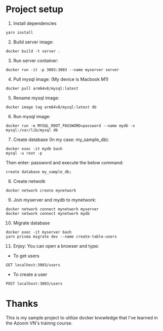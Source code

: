 # Project setup
1. Install dependencies
```
yarn install
```
2. Build server image:
```
docker build -t server .
```
3. Run server container: 
```
docker run -it -p 3003:3003 --name myserver server
```
4. Pull mysql image: (My device is Macbook M1)
```
docker pull arm64v8/mysql:latest
```
5. Rename mysql image:
```
docker image tag arm64v8/mysql:latest db
```
6. Run mysql image: 
```
docker run -e MYSQL_ROOT_PASSWORD=password --name mydb -v mysql:/var/lib/mysql db
```
7. Create database (In my case: my_sample_db): 
```
docker exec -it mydb bash
mysql -u root -p
```
Then enter: password and execute the below command:
```
create database my_sample_db;
```
8. Create netwotk
```
docker network create mynetwork
```
9. Join myserver and mydb to mynetwork:
```
docker network connect mynetwork myserver
docker network connect mynetwork mydb
```
10. Migrate database
```
docker exec -it myserver bash
yarn prisma migrate dev --name create-table-users
```
11. Enjoy: You can open a browser and type: 
- To get users
```
GET localhost:3003/users
```
- To create a user
```
POST localhost:3003/users
```
# Thanks
This is my sample project to utilize docker knowledge that I've learned in the Azoom VN's trainng course.